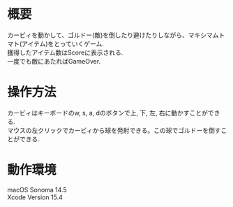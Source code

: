 # 概要
カービィを動かして、ゴルドー(敵)を倒したり避けたりしながら、マキシマムトマト(アイテム)をとっていくゲーム.<br>
獲得したアイテム数はScoreに表示される.<br>
一度でも敵にあたればGameOver.

# 操作方法
カービィはキーボードのw, s, a, dのボタンで上, 下, 左, 右に動かすことができる. <br>
マウスの左クリックでカービィから球を発射できる。この球でゴルドーを倒すことができる.

# 動作環境
macOS Sonoma 14.5 <br>
Xcode Version 15.4
